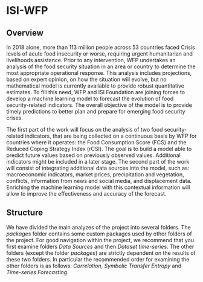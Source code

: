 # ISI-WFP

## Overview

In 2018 alone, more than 113 million people across 53 countries faced Crisis levels of acute food insecurity or worse, requiring urgent humanitarian and livelihoods assistance. Prior to any intervention, WFP undertakes an analysis of the food security situation in an area or country to determine the most appropriate operational response. This analysis includes projections, based on expert opinion, on how the situation will evolve, but no mathematical model is currently available to provide robust quantitative estimates. To fill this need, WFP and ISI Foundation are joining forces to develop a machine learning model to forecast the evolution of food security-related indicators. The overall objective of the model is to provide timely predictions to better plan and prepare for emerging food security crises.

The first part of the work will focus on the analysis of two food security-related indicators, that are being collected on a continuous basis by WFP for countries where it operates: the Food Consumption Score (FCS) and the Reduced Coping Strategy Index (rCSI). The goal is to build a model able to predict future values based on previously observed values. Additional indicators might be included in a later stage.
The second part of the work will consist of integrating additional data sources into the model, such as: macroeconomic indicators, market prices, precipitation and vegetation, conflicts, information from news and social media, and displacement data. Enriching the machine learning model with this contextual information will allow to improve the effectiveness and accuracy of the forecast.

## Structure

We have divided the main analyzes of the project into several folders. The *packages* folder contains some custom packages used by other folders of the project. For good navigation within the project, we recommend that you first examine folders *Data Sources* and then *Dataset time-series*. The other folders (except the folder *packages*) are strictly dependent on the results of these two folders. In particular the recommended order for examining the other folders is as follows: *Correlation*, *Symbolic Transfer Entropy* and *Time-series Forecasting*.

